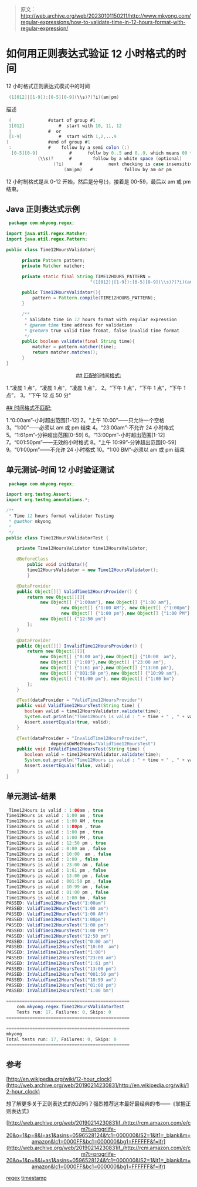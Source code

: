 > 原文：<http://web.archive.org/web/20230101150211/http://www.mkyong.com/regular-expressions/how-to-validate-time-in-12-hours-format-with-regular-expression/>

# 如何用正则表达式验证 12 小时格式的时间

12 小时格式正则表达式模式中的时间

```java
 (1[012]|[1-9]):[0-5][0-9](\\s)?(?i)(am|pm) 
```

描述

```java
 (				#start of group #1
 1[012]				#  start with 10, 11, 12
 |				#  or
 [1-9]				#  start with 1,2,...9
)				#end of group #1
 :				#    follow by a semi colon (:)
  [0-5][0-9]			#      follw by 0..5 and 0..9, which means 00 to 59
            (\\s)?		#        follow by a white space (optional)
                  (?i)		#          next checking is case insensitive
                      (am|pm)	#            follow by am or pm 
```

12 小时制格式是从 0-12 开始，然后是分号(:)，接着是 00-59，最后以 am 或 pm 结束。

## Java 正则表达式示例

```java
 package com.mkyong.regex;

import java.util.regex.Matcher;
import java.util.regex.Pattern;

public class Time12HoursValidator{

	  private Pattern pattern;
	  private Matcher matcher;

	  private static final String TIME12HOURS_PATTERN = 
                                "(1[012]|[1-9]):[0-5][0-9](\\s)?(?i)(am|pm)";

	  public Time12HoursValidator(){
		  pattern = Pattern.compile(TIME12HOURS_PATTERN);
	  }

	  /**
	   * Validate time in 12 hours format with regular expression
	   * @param time time address for validation
	   * @return true valid time fromat, false invalid time format
	   */
	  public boolean validate(final String time){		  
		  matcher = pattern.matcher(time);
		  return matcher.matches();	    	    
	  }
} 
```

 <ins class="adsbygoogle" style="display:block; text-align:center;" data-ad-format="fluid" data-ad-layout="in-article" data-ad-client="ca-pub-2836379775501347" data-ad-slot="6894224149">## 匹配的时间格式:

1.“凌晨 1 点”，“凌晨 1 点”，“凌晨 1 点”，
2。“下午 1 点”，“下午 1 点”，“下午 1 点”，
3。"下午 12 点 50 分"

 <ins class="adsbygoogle" style="display:block" data-ad-client="ca-pub-2836379775501347" data-ad-slot="8821506761" data-ad-format="auto" data-ad-region="mkyongregion">## 时间格式不匹配:

1.“0:00am”-小时超出范围[1-12]
2。“上午 10:00”——只允许一个空格
3。“1:00”——必须以 am 或 pm 结束
4。“23:00am”-不允许 24 小时格式
5。“1:61pm”-分钟超出范围[0-59]
6。“13:00pm”-小时超出范围[1-12]
7。“001:50pm”——无效的小时格式
8。“上午 10:99”-分钟超出范围[0-59]
9。“01:00pm”——不允许 24 小时格式
10。“1:00 BM”-必须以 am 或 pm 结束

## 单元测试–时间 12 小时验证测试

```java
 package com.mkyong.regex;

import org.testng.Assert;
import org.testng.annotations.*;

/**
 * Time 12 hours format validator Testing
 * @author mkyong
 *
 */
public class Time12HoursValidatorTest {

	private Time12HoursValidator time12HoursValidator;

	@BeforeClass
        public void initData(){
		time12HoursValidator = new Time12HoursValidator();
        }

	@DataProvider
	public Object[][] ValidTime12HoursProvider() {
		return new Object[][]{
		     new Object[] {"1:00am"}, new Object[] {"1:00 am"}, 
                     new Object[] {"1:00 AM"}, new Object[] {"1:00pm"}, 
                     new Object[] {"1:00 pm"},new Object[] {"1:00 PM"},
		     new Object[] {"12:50 pm"}
		};
	}

	@DataProvider
	public Object[][] InvalidTime12HoursProvider() {
		return new Object[][]{
			 new Object[] {"0:00 am"},new Object[] {"10:00  am"},
			 new Object[] {"1:00"},new Object[] {"23:00 am"},
			 new Object[] {"1:61 pm"},new Object[] {"13:00 pm"},
			 new Object[] {"001:50 pm"},new Object[] {"10:99 am"},
			 new Object[] {"01:00 pm"}, new Object[] {"1:00 bm"}
		};
	}

	@Test(dataProvider = "ValidTime12HoursProvider")
	public void ValidTime12HoursTest(String time) {
	   boolean valid = time12HoursValidator.validate(time);
	   System.out.println("Time12Hours is valid : " + time + " , " + valid);
	   Assert.assertEquals(true, valid);
	}

	@Test(dataProvider = "InvalidTime12HoursProvider", 
                 dependsOnMethods="ValidTime12HoursTest")
	public void InValidTime12HoursTest(String time) {
	   boolean valid = time12HoursValidator.validate(time);
	   System.out.println("Time12Hours is valid : " + time + " , " + valid);
	   Assert.assertEquals(false, valid); 
	}	
} 
```

## 单元测试–结果

```java
 Time12Hours is valid : 1:00am , true
Time12Hours is valid : 1:00 am , true
Time12Hours is valid : 1:00 AM , true
Time12Hours is valid : 1:00pm , true
Time12Hours is valid : 1:00 pm , true
Time12Hours is valid : 1:00 PM , true
Time12Hours is valid : 12:50 pm , true
Time12Hours is valid : 0:00 am , false
Time12Hours is valid : 10:00  am , false
Time12Hours is valid : 1:00 , false
Time12Hours is valid : 23:00 am , false
Time12Hours is valid : 1:61 pm , false
Time12Hours is valid : 13:00 pm , false
Time12Hours is valid : 001:50 pm , false
Time12Hours is valid : 10:99 am , false
Time12Hours is valid : 01:00 pm , false
Time12Hours is valid : 1:00 bm , false
PASSED: ValidTime12HoursTest("1:00am")
PASSED: ValidTime12HoursTest("1:00 am")
PASSED: ValidTime12HoursTest("1:00 AM")
PASSED: ValidTime12HoursTest("1:00pm")
PASSED: ValidTime12HoursTest("1:00 pm")
PASSED: ValidTime12HoursTest("1:00 PM")
PASSED: ValidTime12HoursTest("12:50 pm")
PASSED: InValidTime12HoursTest("0:00 am")
PASSED: InValidTime12HoursTest("10:00  am")
PASSED: InValidTime12HoursTest("1:00")
PASSED: InValidTime12HoursTest("23:00 am")
PASSED: InValidTime12HoursTest("1:61 pm")
PASSED: InValidTime12HoursTest("13:00 pm")
PASSED: InValidTime12HoursTest("001:50 pm")
PASSED: InValidTime12HoursTest("10:99 am")
PASSED: InValidTime12HoursTest("01:00 pm")
PASSED: InValidTime12HoursTest("1:00 bm")

===============================================
    com.mkyong.regex.Time12HoursValidatorTest
    Tests run: 17, Failures: 0, Skips: 0
===============================================

===============================================
mkyong
Total tests run: 17, Failures: 0, Skips: 0
=============================================== 
```

## 参考

[http://en.wikipedia.org/wiki/12-hour_clock](http://web.archive.org/web/20190214230831/http://en.wikipedia.org/wiki/12-hour_clock)

想了解更多关于正则表达式的知识吗？强烈推荐这本最好最经典的书——《掌握正则表达式》

<center>

[http://web.archive.org/web/20190214230831if_/http://rcm.amazon.com/e/cm?t=progrlife-20&o=1&p=8&l=as1&asins=0596528124&fc1=000000&IS2=1&lt1=_blank&m=amazon&lc1=0000FF&bc1=000000&bg1=FFFFFF&f=ifr](http://web.archive.org/web/20190214230831if_/http://rcm.amazon.com/e/cm?t=progrlife-20&o=1&p=8&l=as1&asins=0596528124&fc1=000000&IS2=1&lt1=_blank&m=amazon&lc1=0000FF&bc1=000000&bg1=FFFFFF&f=ifr)

</center>

[regex](http://web.archive.org/web/20190214230831/http://www.mkyong.com/tag/regex/) [timestamp](http://web.archive.org/web/20190214230831/http://www.mkyong.com/tag/timestamp/)







